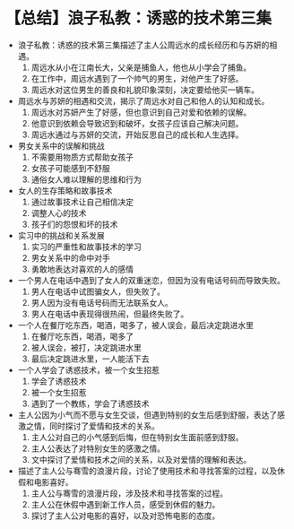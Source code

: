 # 【总结】浪子私教：诱惑的技术第三集

-   浪子私教：诱惑的技术第三集描述了主人公周远水的成长经历和与苏妍的相遇。
    1.  周远水从小在江南长大，父亲是捕鱼人，他也从小学会了捕鱼。
    2.  在工作中，周远水遇到了一个帅气的男生，对他产生了好感。
    3.  周远水对这位男生的善良和礼貌印象深刻，决定要给他买一辆车。
-   周远水与苏妍的相遇和交流，揭示了周远水对自己和他人的认知和成长。
    1.  周远水对苏妍产生了好感，但也意识到自己对爱和依赖的误解。
    2.  他意识到依赖会导致迟到和破坏，女孩子应该自己解决问题。
    3.  周远水通过与苏妍的交流，开始反思自己的成长和人生选择。
-   男女关系中的误解和挑战
    1.  不需要用物质方式帮助女孩子
    2.  女孩子可能感到不舒服
    3.  通俗女人难以理解的思维和行为
-   女人的生存策略和故事技术
    1.  通过故事技术让自己相信决定
    2.  调整人心的技术
    3.  孩子们的怨恨和坏的技术
-   实习中的挑战和关系发展
    1.  实习的严重性和故事技术的学习
    2.  男女关系中的命中对手
    3.  勇敢地表达对喜欢的人的感情
-   一个男人在电话中遇到了女人的双重迷恋，但因为没有电话号码而导致失败。
    1.  男人在电话中试图骗女人，但失败了。
    2.  男人因为没有电话号码而无法联系女人。
    3.  男人在电话中表现得很热闹，但最终失败了。
-   一个人在餐厅吃东西，喝酒，喝多了，被人误会，最后决定跳进水里
    1.  在餐厅吃东西，喝酒，喝多了
    2.  被人误会，被打，决定跳进水里
    3.  最后决定跳进水里，一人能活下去
-   一个人学会了诱惑技术，被一个女生招惹
    1.  学会了诱惑技术
    2.  被一个女生招惹
    3.  遇到了一个教练，学会了诱惑技术
-   主人公因为小气而不愿与女生交谈，但遇到特别的女生后感到舒服，表达了感激之情，同时探讨了爱情和技术的关系。
    1.  主人公对自己的小气感到后悔，但在特别女生面前感到舒服。
    2.  主人公表达了对特别女生的感激之情。
    3.  文中探讨了爱情和技术之间的关系，以及对爱情的理解和表达。
-   描述了主人公与骞雪的浪漫片段，讨论了使用技术和寻找答案的过程，以及休假和电影喜好。
    1.  主人公与骞雪的浪漫片段，涉及技术和寻找答案的过程。
    2.  主人公在休假中遇到新工作人员，感受到休假的魅力。
    3.  探讨了主人公对电影的喜好，以及对恐怖电影的态度。